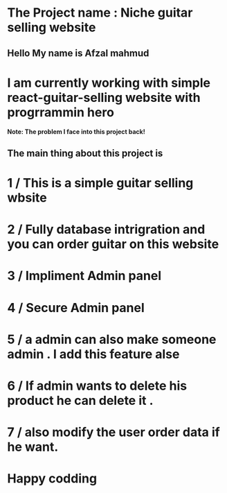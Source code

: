 # The Project name : Niche guitar selling website

## Hello My name is Afzal mahmud
# I am currently working with simple react-guitar-selling website with progrrammin hero

**Note: The problem I face into this project back!**


## The main thing about this project is
# 1 / This is a simple guitar selling wbsite 
# 2 / Fully database intrigration and you can order guitar on this website
# 3 / Impliment Admin panel 
# 4 / Secure Admin panel
# 5 / a admin can also make someone admin . I add this feature alse
# 6 / If admin wants to delete his product he can delete it .
# 7 / also modify the user order data if he want.

# Happy codding
